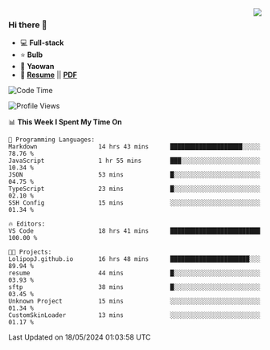 <img align="right" src="https://github-readme-stats.vercel.app/api?username=LolipopJ&show_icons=true&count_private=true&hide_title=true&include_all_commits=true&theme=vue">

### Hi there 👋

- :computer: **Full-stack**
- :star: **Bulb**
- :pill: **Yaowan**
- :milky_way: [**Resume**](https://lolipopj.github.io/resume/?lang=zh) || [**PDF**](https://cdn.jsdelivr.net/gh/lolipopj/resume/exports/resume-zh.pdf)

<!--START_SECTION:waka-->
![Code Time](http://img.shields.io/badge/Code%20Time-1%2C915%20hrs%2045%20mins-blue)

![Profile Views](http://img.shields.io/badge/Profile%20Views-60-blue)

📊 **This Week I Spent My Time On** 

```text
💬 Programming Languages: 
Markdown                 14 hrs 43 mins      ████████████████████░░░░░   78.76 % 
JavaScript               1 hr 55 mins        ███░░░░░░░░░░░░░░░░░░░░░░   10.34 % 
JSON                     53 mins             █░░░░░░░░░░░░░░░░░░░░░░░░   04.75 % 
TypeScript               23 mins             █░░░░░░░░░░░░░░░░░░░░░░░░   02.10 % 
SSH Config               15 mins             ░░░░░░░░░░░░░░░░░░░░░░░░░   01.34 % 

🔥 Editors: 
VS Code                  18 hrs 41 mins      █████████████████████████   100.00 % 

🐱‍💻 Projects: 
LolipopJ.github.io       16 hrs 48 mins      ██████████████████████░░░   89.94 % 
resume                   44 mins             █░░░░░░░░░░░░░░░░░░░░░░░░   03.93 % 
sftp                     38 mins             █░░░░░░░░░░░░░░░░░░░░░░░░   03.45 % 
Unknown Project          15 mins             ░░░░░░░░░░░░░░░░░░░░░░░░░   01.34 % 
CustomSkinLoader         13 mins             ░░░░░░░░░░░░░░░░░░░░░░░░░   01.17 % 
```


 Last Updated on 18/05/2024 01:03:58 UTC
<!--END_SECTION:waka-->
